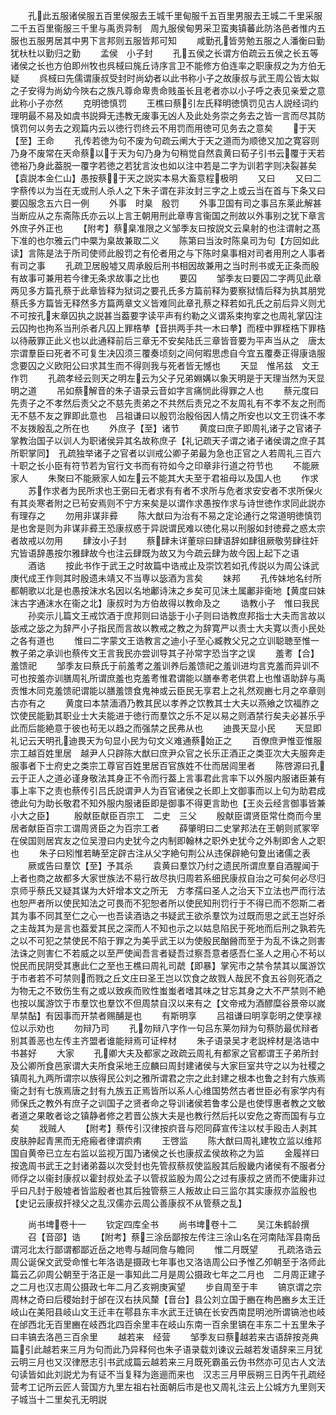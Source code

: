 <!-- { "loadSidebar": true } -->
　　孔此五服诸侯服五百里侯服去王城千里甸服千五百里男服去王城二千里采服二千五百里衞服三千里与禹贡异制　周九服侯甸男采卫蛮夷镇蕃此防洛邑者惟内五服也五服男居其中男下言邦则五服皆邦可知
　　咸勤孔皆劳勉五服之人潘衡曰勤犹杕杜以勤归之勤
　　孟侯　小子封
　　孔五侯之长谓方伯疏云五侯之长五等诸侯之长也方伯即州牧也呉棫曰旄丘诗序言卫不能修方伯连率之职康叔之为方伯无疑
　　呉棫曰先儒谓康叔受封时尚幼者以此书称小子之故康叔与武王周公皆太姒之子安得为尚幼今陜右之族凡尊命卑贵命贱虽长且老者亦以小子呼之表见亲爱之意此称小子亦然
　　克明徳慎罚
　　王樵曰蔡引左氏释明徳慎罚见古人説经词约理明最不易及如虞书説舜无违教无废事无凶人及此处务崇之务去之皆一言而尽其防慎罚何以务去之观篇内云以徳行罚终云不用罚而用徳可见务去之意矣
　　于天【至】王命
　　孔传若徳为句不废为句疏云阐大于天之道而为顺徳又加之寛容则乃身不废常在天命蔡以于天为句乃身为句稍觉自然袁黄曰荀子引书云覆于天若徳裕乃身此葢脱一覆字若徳之若犹言汝也如以注中若是二字为训若字则决裂甚矣【袁説本金仁山】愚按蔡于天之説实本易大畜意程极明
　　又曰
　　又曰二字蔡传以为当在无或刑人杀人之下朱子谓在非汝封三字之上或云当在首与下条又曰要囚服念五六日一例
　　外事　时臬　殷罚
　　外事卫国有司之事吕东莱此解甚当断应从之东斋陈氏亦云以上言王朝用刑此章専言衞国之刑故以外事别之犹下章言外庶子外正也
　　【附考】蔡臬准限之义邹季友曰按説文云臬射的也注谓射之髙下准的也尔雅云门中橜为臬故兼取二义
　　陈第曰当汝时陈臬司为句【方回如此读】言陈是法于所司使师此殷罚之有伦者用之与下陈时臬事相对司者用刑之人事者有司之事
　　孔疏卫居殷墟又周承殷后刑书相因故兼用之当时刑书或无正条而殷有故事可兼用若今律无条求故事之比也
　　要囚
　　邹季友曰要囚二字两见此章两见多方篇孔蔡于此章皆释为狱词之要孔氏多方篇前释为要察狱情后释为执其朋党蔡氏多方篇皆无释然多方篇两章文义皆难同此章孔蔡之释若如孔氏之前后异义则尤不可按孔末章囚执之説甚当葢要字读平声有约勒之义谓系束拘挛之也周礼掌囚注云囚拘也拘系当刑杀者凡囚上罪梏拲【音拱两手共一木曰拲】而桎中罪桎梏下罪梏以待蔽罪正此义也以此通释前后三章无不安矣陆氏三章皆音要为平声当从之　唐太宗谓羣臣曰死者不可复生决囚须三覆奏顷刻之间何暇思虑自今宜五覆奏正得康诰服念要囚之义欧阳公曰求其生而不得则我与死者皆无憾也
　　天显　惟吊兹　文王作罚
　　孔疏孝经云则天之明左云为父子兄弟婣媾以象天明是于天理当然为天显明之道
　　吊如蔡解音的朱子语录云音如字言痛悯此得罪之人也
　　蔡元度曰先责子之不孝然后责父之不慈先责弟之不共然后责兄之不友周礼有不孝不友之刑而无不慈不友之罪即此意也　吕祖谦曰以殷罚治殷俗因人情之所安也以文王罚诛不孝不友拨殷乱之所在也
　　外庶子【至】诸节
　　黄度曰庶子即周礼诸子之官诸子掌教治国子以训人为职诸侯异其名故称庶子【礼记疏天子谓之诸子诸侯谓之庶子其所职掌同】　孔疏独举诸子之官者以训戒公卿子弟最为急也正官之人若周礼三百六十职之长小臣有符节若为官行文书而有符如今之印章非行道之符节也
　　不能厥家人
　　朱聚曰不能厥家人如左云不能其大夫至于君祖母以及国人也
　　作求
　　苏作求者为民所求也王弼曰无者求有有者不求所与危者求安安者不求所保火有其炎寒者附之已茍安焉则不宁方来矣是以谓作求愚按作求与诗世徳作求同此説亦有理存之
　　勿用非谋非彛
　　陈大猷曰为治有不易之定论通行之常道明徳慎罚是也舍是则为非谋非彛王恐康叔惑于异説谓民难以徳化易以刑服如封徳彛之惑太宗者故戒以勿用
　　肆汝小子封
　　蔡肆未详董琮曰肆语辞如肆徂厥敬劳肆往奸宄皆语辞愚按尔雅肆故今也注云肆既为故又为今疏云肆为故今因上起下之语
　　酒诰
　　按此书作于武王之时故篇中诰戒止及崇饮若如孔传説以为周公诛武庚代成王作则其时殷遗未靖又不当専以毖酒为言矣
　　妹邦
　　孔传妹地名纣所都朝歌以北是也愚按沫水名因以名地鄘诗沫之乡矣可见沫土属鄘非衞地【黄度曰妹沫古字通沫水在衞之北】康叔时为方伯故得以教命及之
　　诰教小子　惟曰我民
　　孙奕示儿篇文王戒饮酒于庶邦则曰诰毖于小子则曰诰教庶邦指士大夫而言故以毖戒之毖之为辞严小子指民而言故以教戒之教之为辞寛严以责士大夫寛以责小民处之各有道也
　　惟曰二字蒙文王诰教言之迪小子至心臧教父兄之立训聪聴至惟一教子弟之承训也蔡传文王言我民亦尝训导其子孙常字恐当字之误
　　羞耉【合】羞馈祀
　　邹季友曰蔡氏于前羞耉之羞训养后羞馈祀之羞训进均言克羞而异训不可也按羞亦训膳周礼所谓庶羞也克羞耉惟君谓能以膳奉耉老供君上也惟语助辞与禹贡惟木同克羞馈祀谓能以膳羞馈食鬼神或云臣民无享君上之礼然观豳七月之卒章则古亦有之
　　黄度曰本禁湎酒乃教其民以孝养之饮教其士大夫以燕飨之饮福胙之饮使民能勤其职业士大夫能进于徳行而羣饮之乐不足以易之则酒禁行矣夫必甚乐乎此而后能絶意于彼也茍无以趋之而强禁之民弗从也
　　迪畏天显小民
　　天显即礼记云天明孔迪畏天为句显小民为句文义难通蔡始正之
　　百僚庶尹惟亚惟服宗工越百姓里居　越尹人只辟陈大猷曰庶尹众官之长乐正酒正之类亚次大夫服奔走服事者下士府史之类宗工尊官百姓里居百官族姓不仕而居闾里者
　　陈啓源曰孔云于正人之道必谨身敬法其身正不令而行葢上言事君此言率下以外服内服诸臣兼有事上率下之责也蔡传引吕氏説谓尹人为百官诸侯之长即上文御事而以上句为助君成徳此句为助长敬君不知外服内服诸臣即是御事不得更言助也【王炎云经言御事皆兼小大之臣】
　　殷献臣献臣百宗工　二史　三父
　　殷献臣谓贤臣常仕商而今里居者献臣百宗工谓周贤臣之为百宗工者
　　薛肇明曰二史掌邦法在王朝则贰冢宰在侯国则居宾友之位吴澄曰内史犹今之内制即翰林之职外史犹今之外制即舍人之职也
　　朱子曰矧惟若畴至定辟古注从父字絶句荆公从违保辟絶句夐出诸儒之表
　　厥或告曰羣饮【至】予其杀
　　袁黄曰羣饮乃纣之遗民所谓庶羣自酒腥闻于上者也商之故都多大家世族法不易行故尽执归周若系细民康叔自治之可矣何必尽归京师乎蔡氏又疑其谋为大奸增本文之所无　方孝孺曰圣人之治天下立法也严而行法也恕严者所以使民知法之可畏而不犯恕者所以使民知刑罚行于不得已而不怨斯二者其为事不同其至仁之心一也吾读酒诰之书疑武王欲杀羣饮为过既而思之武王岂好杀之主哉其为是言也葢爱其民之深而人不知也示之以姑息陷民于死地而后刑之孰若先之以不可犯之禁使民不陷于罪之为美乎武王以为使殷民酗醟而至于为乱不诛之则害法诛之则害仁不若威之以至严使闻吾言者疑吾过察吾意者感吾仁圣人之用心不茍以悦民而民阴受其惠此仁之至也王樵曰周礼司虣【即暴】掌宪市之禁令禁其以属游饮于市者若不可禁则而戮之丘文庄曰圣王岂以饮食之故戮人哉民不食五谷则死酒之为物无之不致伤生有之或以致疾而败性蚩蚩者嗜其味之甘忘其身之大不严禁则不絶也按以属游饮于市羣饮也羣饮不但周禁自汉以来有之【文帝戒为酒醪糜谷景帝以嵗旱禁酟】有因事而开禁者赐酺是也
　　有斯明享
　　吕祖谦曰明享彰明之使享禄位以示劝也
　　勿辩乃司
　　孔勿辩八字作一句吕东莱勿辩为句蔡防最优辩者别其善恶也左传主齐盟者谁能辩焉可证梓材
　　朱子语录吴才老説梓材是洛诰中书甚好
　　大家
　　孔卿大夫及都家之政疏云周礼有都家之官都谓王子弟所封及公卿所食邑家谓大夫所食采地王应麟曰周封建诸侯与大家巨室共守之以为社稷之镇周礼九两所谓宗以族得民公刘之雅所谓君之宗之此封建之根本也鲁之封有六族焉衞之封有七族焉唐之封有九族五正焉皆所以系人心维国势然古者世臣必有家学内有师保氏之教外有庶子之训国子之贤者命之导训诸侯若鲁孝公是也使惇惠者教之文敏者道之果敢者谂之镇静者修之若晋公族大夫是也教行然后托以安危之寄而国有与立矣
　　戕贼人
　　【附考】蔡传引汉律按疻音与咫同薛宣传注以杖手殴击人剥其皮肤肿起青黑而无疮瘢者律谓疻痏
　　王啓监
　　陈大猷曰周礼建牧立监以维邦国自黄帝已立左右监以监视万国乃诸侯之长也康叔孟侯故称之为监
　　金履祥曰按逸周书武王之封诸弟葢以次受封也先管叔蔡叔使监殷其后殷畿内诸侯有不服者分师俘之以衞封康叔以霍封叔处孟子以管叔监殷为周公之过有康叔之贤而不使庸非过乎曰凡封于殷墟者皆监殷者也其后独管蔡三人叛故止曰三监尔其实康叔亦监殷也【史记云康叔扞禄父之乱汉儒亦云周公善康叔不从管蔡之乱】

　　尚书埤卷十一
　　钦定四库全书
　　尚书埤卷十二
　　吴江朱鹤龄撰
　　召【音邵】诰
　　【附考】蔡三涂岳鄙按左传注三涂山名在河南陆浑县南岳谓河北太行鄙谓都鄙近岳之地粤与越同詹与瞻同
　　惟二月既望
　　孔疏洛诰云周公诞保文武受命惟七年洛诰是摄政七年事也又洛诰周公曰予惟乙夘朝至于洛师此篇云乙卯周公朝至于洛正是一事知此二月是周公摄政七年之二月也　二月周正建子之二月也汉志周公摄政七年二月乙亥朔庚寅望
　　步自周至于丰
　　镐京谓之宗周林之奇曰后稷始封于邰在汉右扶风斄【音台】县公刘立国于豳在栒邑豳乡太王迁岐山在美阳县岐山文王迁丰在鄠县东丰水武王迁镐在长安西南昆明池所谓镐池也岐在邰西北无百里豳在岐西北四百余里丰在岐山东南一百余里镐在丰东二十五里朱子曰丰镐去洛邑三百余里
　　越若来　经营
　　邹季友曰蔡越若来古语辞按尧典篇引此越若来三月为句而此乃异释何也朱子语录载刘谏议云越若发语辞来三月犹云明三月也又汉律厯志引书武成篇云越若来三月既死霸虽云伪书然亦可见古人文法句读皆如此刘説尤为有证不当复释为迤逦而来也　汉志三月甲辰朔三日丙午孔疏经营考工记所云匠人营国方九里左祖右社面朝后市是也又周礼注云上公城方九里则天子城当十二里矣孔无明説
